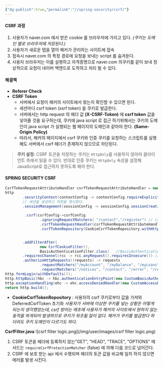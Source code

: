 ```yaml
---
{"dg-publish":true,"permalink":"//spring-security/csrf/"}
---
```



#### CSRF 과정
1. 사용자가 naver.com 에서 받은 cookie 를 브라우저에 가지고 있다.
   *(쿠키는 도메인 별로 브라우저에 저장된다.)*
2. 사용자가 새로운 탭을 열어 해커가 관리하는 사이트에 접속
3. 접속시 naver.com 의 특정 경로에 요청을 보내는 script 를 숨겨둔다.
4. 사용자 브라우저는 이를 실행하고 자격증명으로 naver.com 의쿠키를 같이 보내 정상적으로 요청이 네이버 백엔드로 도착하고 처리 될 수 있다.

#### 해결책
- **Referer Check**
- **CSRF Token**
	- 서버에서 요청이 해커의 사이트에서 왔는지 확인할 수 있으면 된다.
	- 세션마다 csrf token (xsrf token) 을 쿠키로 발급한다.
	- 서버에서는 http request 의 헤더 값 **(X-CSRF-Token)** 에 **csrf token** 값을 넣어줄 것을 요구하는데, 쿠키에 java script 로 접근 하기위해서는 쿠키의 도메인이 java script 가 실행되는 웹 페이지의 도메인과 같아야 한다. **(Same-Origin Policy)** 
	- 따라서, 해커의 페이지에서 csrf 쿠키와 인증 쿠키를 요청하는 스크립트를 실행해도 서버에서 csrf 헤더가 존재하지 않으므로 차단된다.


>**쿠키 설정**:
 CSRF 토큰을 저장하는 쿠키는 `HttpOnly`를 사용하지 않아야 클라이언트 측에서 읽을 수 있다.
 반대로 인증 쿠키는 `HttpOnly` 속성을 설정해 JavaScript로 접근하지 못하도록 해야 한다.


#### SPRING SECURITY CSRF

```java
CsrfTokenRequestAttributeHandler csrfTokenRequestAttributeHandler = new CsrfTokenRequestAttributeHandler(); // request 헤더의 csrf 토큰 값을 읽어 attribute 에 저장수행  
http  
        .securityContext(contextConfig -> contextConfig.requireExplicitSave(false)) // form login을 사용하지 않고 HttpBasic 으로 인증을 하는 시나리오이기 때문에  
        // 세션을 생성하고 저장을 명시한다.  
        .sessionManagement(sessionConfig -> sessionConfig.sessionCreationPolicy(SessionCreationPolicy.ALWAYS)) //인증 여부에 상관없이(익명 사용자) 항상 세션 생성  
        
	     .csrf(csrfConfig->csrfConfig  
                .ignoringRequestMatchers( "/contact","/register") // csrf 인증을 수행하지 않을 경로 지정  
                .csrfTokenRequestHandler(csrfTokenRequestAttributeHandler)  // CsrfTokenRequestAttributeHandler 적용  
                .csrfTokenRepository(CookieCsrfTokenRepository.withHttpOnlyFalse())) // cookie 설정을 httpOnly false 로 설정해 브라우저에서 js 로 쿠키 값(csrf token)을 읽을 수 있게한다.

  
        .addFilterAfter(  
                new CsrfCookieFilter(),  
                BasicAuthenticationFilter.class)   //BasicAuthenticationFilter.class 수행 이후 CsrfCookiFilter 커스텀 필터가 수행 된다.
        .requiresChannel(rcc -> rcc.anyRequest().requiresInsecure()) // Only HTTP  
        .authorizeHttpRequests((requests) -> requests  
                .requestMatchers("/myAccount", "/myBalance", "/myLoans", "/myCards", "/user").authenticated()  
                .requestMatchers("/notices", "/contact", "/error", "/register", "/invalidSession").permitAll());  
http.formLogin(withDefaults());  
http.httpBasic(hbc -> hbc.authenticationEntryPoint(new CustomBasicAuthenticationEntryPoint()));  
http.exceptionHandling(ehc -> ehc.accessDeniedHandler(new CustomAccessDeniedHandler()));  
return http.build();
```


- **CookieCsrfTokenRepository** : 사용자의 csrf 쿠키로부터 값을 가져와 DeferredCsrfToken 초기화
  *사용자가 서버에 이상한 쿠키를 넣는 상황은 어떻게 되는지 생각했었는데, csrf 방어는 애초에 사용자가 해커의 사이트에서 원하지 않는 동작을 하게되어 발생하므로 쿠키가 위조될 일이 없다. 해커가 쿠키를 발급한다 하더라도 쿠키 도메인이 다르기도 하다.*


**CsrfFilter.java**
![csrf filter logic.png](/img/user/images/csrf filter logic.png)
1. CSRF 토큰을 헤더에 등록하지 않는"GET", "HEAD", "TRACE", "OPTIONS" 메서드는 `requireCsrfProtectionMatcher`  (false) 에 의해 다음 코드로 넘어간다.
2. CSRF 에 보호 받는 api 에서 수행되며 헤더의 토큰 값을 비교해 일치 하지 않으면 에러를 발생 시킨다.